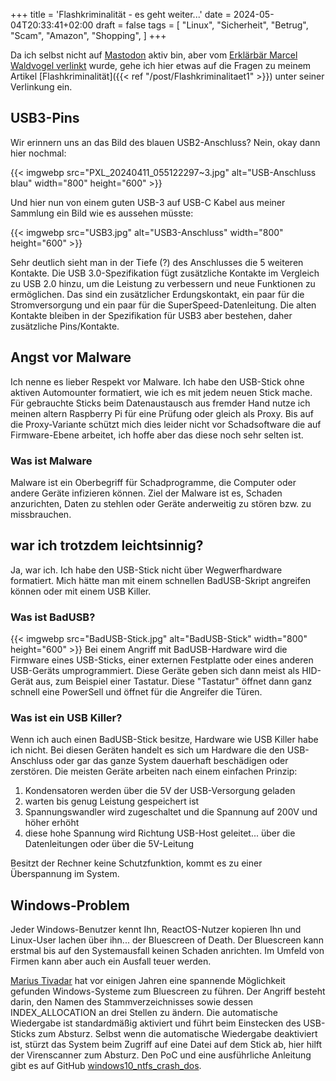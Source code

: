 +++
title = 'Flashkriminalität - es geht weiter...'
date = 2024-05-04T20:33:41+02:00
draft = false
tags = [
    "Linux",
    "Sicherheit",
    "Betrug",
    "Scam",
    "Amazon",
    "Shopping",
]
+++

Da ich selbst nicht auf [Mastodon](https://joinmastodon.org/) aktiv bin, aber vom [Erklärbär Marcel Waldvogel ](https://dnip.ch/) [verlinkt](https://waldvogel.family/@marcel/112262847793273940) wurde, gehe ich hier etwas auf die Fragen zu meinem Artikel [Flashkriminalität]({{< ref "/post/Flashkriminalitaet1" >}}) unter seiner Verlinkung ein.

## USB3-Pins
Wir erinnern uns an das Bild des blauen USB2-Anschluss? Nein, okay dann hier nochmal:

{{< imgwebp src="PXL_20240411_055122297~3.jpg" alt="USB-Anschluss blau" width="800" height="600" >}}

Und hier nun von einem guten USB-3 auf USB-C Kabel aus meiner Sammlung ein Bild wie es aussehen müsste:

{{< imgwebp src="USB3.jpg" alt="USB3-Anschluss" width="800" height="600" >}}

Sehr deutlich sieht man in der Tiefe (?) des Anschlusses die 5 weiteren Kontakte. Die USB 3.0-Spezifikation fügt zusätzliche Kontakte im Vergleich zu USB 2.0 hinzu, um die Leistung zu verbessern und neue Funktionen zu ermöglichen. Das sind ein zusätzlicher Erdungskontakt, ein paar für die Stromversorgung und ein paar für die SuperSpeed-Datenleitung. Die alten Kontakte bleiben in der Spezifikation für USB3 aber bestehen, daher zusätzliche Pins/Kontakte.

## Angst vor Malware
Ich nenne es lieber Respekt vor Malware. Ich habe den USB-Stick ohne aktiven Automounter formatiert, wie ich es mit jedem neuen Stick mache. Für gebrauchte Sticks beim Datenaustausch aus fremder Hand nutze ich meinen altern Raspberry Pi für eine Prüfung oder gleich als Proxy. Bis auf die Proxy-Variante schützt mich dies leider nicht vor Schadsoftware die auf Firmware-Ebene arbeitet, ich hoffe aber das diese noch sehr selten ist.
### Was ist Malware
Malware ist ein Oberbegriff für Schadprogramme, die Computer oder andere Geräte infizieren können. Ziel der Malware ist es, Schaden anzurichten, Daten zu stehlen oder Geräte anderweitig zu stören bzw. zu missbrauchen.

## war ich trotzdem leichtsinnig?
Ja, war ich. Ich habe den USB-Stick nicht über Wegwerfhardware formatiert. Mich hätte man mit einem schnellen BadUSB-Skript angreifen können oder mit einem USB Killer.
### Was ist BadUSB?
{{< imgwebp src="BadUSB-Stick.jpg" alt="BadUSB-Stick" width="800" height="600" >}}
Bei einem Angriff mit BadUSB-Hardware wird die Firmware eines USB-Sticks, einer externen Festplatte oder eines anderen USB-Geräts umprogrammiert. Diese Geräte geben sich dann meist als HID-Gerät aus, zum Beispiel einer Tastatur. Diese "Tastatur" öffnet dann ganz schnell eine PowerSell und öffnet für die Angreifer die Türen.
### Was ist ein USB Killer?
Wenn ich auch einen BadUSB-Stick besitze, Hardware wie USB Killer habe ich nicht. Bei diesen Geräten handelt es sich um Hardware die den USB-Anschluss oder gar das ganze System dauerhaft beschädigen oder zerstören. Die meisten Geräte arbeiten nach einem einfachen Prinzip:
1. Kondensatoren werden über die 5V der USB-Versorgung geladen
2. warten bis genug Leistung gespeichert ist
3. Spannungswandler wird zugeschaltet und die Spannung auf 200V und höher erhöht
4. diese hohe Spannung wird Richtung USB-Host geleitet... über die Datenleitungen oder über die 5V-Leitung

Besitzt der Rechner keine Schutzfunktion, kommt es zu einer Überspannung im System.

## Windows-Problem
Jeder Windows-Benutzer kennt Ihn, ReactOS-Nutzer kopieren Ihn und Linux-User lachen über ihn... der Bluescreen of Death. Der Bluescreen kann erstmal bis auf den Systemausfall keinen Schaden anrichten. Im Umfeld von Firmen kann aber auch ein Ausfall teuer werden.

[Marius Tivadar](https://github.com/mtivadar) hat vor einigen Jahren eine spannende Möglichkeit gefunden Windows-Systeme zum Bluescreen zu führen. Der Angriff besteht darin, den Namen des Stammverzeichnisses sowie dessen INDEX_ALLOCATION an drei Stellen zu ändern.
Die automatische Wiedergabe ist standardmäßig aktiviert und führt beim Einstecken des USB-Sticks zum Absturz. Selbst wenn die automatische Wiedergabe deaktiviert ist, stürzt das System beim Zugriff auf eine Datei auf dem Stick ab, hier hilft der Virenscanner zum Absturz.
Den PoC und eine ausführliche Anleitung gibt es auf GitHub [windows10_ntfs_crash_dos](https://github.com/mtivadar/windows10_ntfs_crash_dos/tree/master).